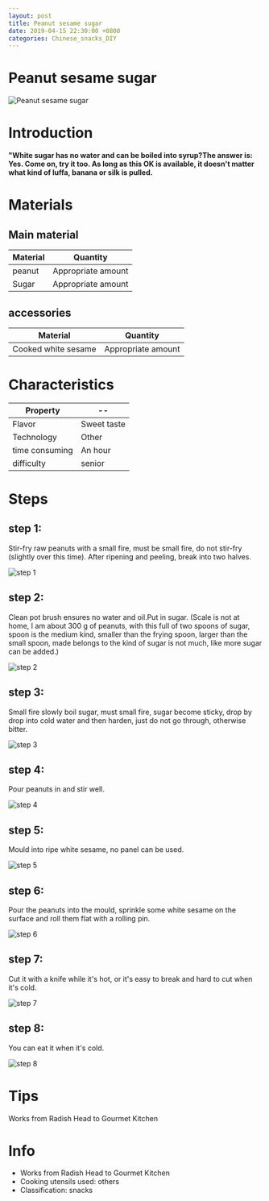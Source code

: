 ```yaml
---
layout: post
title: Peanut sesame sugar
date: 2019-04-15 22:30:00 +0800
categories: Chinese_snacks_DIY
---
```


# Peanut sesame sugar

![Peanut sesame sugar]({{site.baseurl}}/img/404773/404773.jpg)

# Introduction

**"White sugar has no water and can be boiled into syrup?The answer is: Yes. Come on, try it too. As long as this OK is available, it doesn't matter what kind of luffa, banana or silk is pulled.**

# Materials


## Main material

Material|Quantity
--|--
peanut|Appropriate amount
Sugar|Appropriate amount

## accessories

Material|Quantity
--|--
Cooked white sesame|Appropriate amount

# Characteristics

Property|--
--|--
Flavor|Sweet taste
Technology|Other
time consuming|An hour
difficulty|senior

# Steps

## step 1:

Stir-fry raw peanuts with a small fire, must be small fire, do not stir-fry (slightly over this time). After ripening and peeling, break into two halves.

![step 1]({{site.baseurl}}/img/404773/1.jpg)

## step 2:

Clean pot brush ensures no water and oil.Put in sugar. (Scale is not at home, I am about 300 g of peanuts, with this full of two spoons of sugar, spoon is the medium kind, smaller than the frying spoon, larger than the small spoon, made belongs to the kind of sugar is not much, like more sugar can be added.)

![step 2]({{site.baseurl}}/img/404773/2.jpg)

## step 3:

Small fire slowly boil sugar, must small fire, sugar become sticky, drop by drop into cold water and then harden, just do not go through, otherwise bitter.

![step 3]({{site.baseurl}}/img/404773/3.jpg)

## step 4:

Pour peanuts in and stir well.

![step 4]({{site.baseurl}}/img/404773/4.jpg)

## step 5:

Mould into ripe white sesame, no panel can be used.

![step 5]({{site.baseurl}}/img/404773/5.jpg)

## step 6:

Pour the peanuts into the mould, sprinkle some white sesame on the surface and roll them flat with a rolling pin.

![step 6]({{site.baseurl}}/img/404773/6.jpg)

## step 7:

Cut it with a knife while it's hot, or it's easy to break and hard to cut when it's cold.

![step 7]({{site.baseurl}}/img/404773/7.jpg)

## step 8:

You can eat it when it's cold.

![step 8]({{site.baseurl}}/img/404773/8.jpg)

# Tips

Works from Radish Head to Gourmet Kitchen

# Info

- Works from Radish Head to Gourmet Kitchen
- Cooking utensils used: others
- Classification: snacks